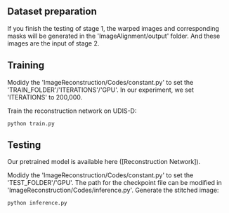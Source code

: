 ## Dataset preparation
If you finish the testing of stage 1, the warped images and corresponding masks will be generated in the 'ImageAlignment/output' folder. And these images are the input of stage 2.

## Training
Modidy the 'ImageReconstruction/Codes/constant.py' to set the 'TRAIN_FOLDER'/'ITERATIONS'/'GPU'. In our experiment, we set 'ITERATIONS' to 200,000.

Train the reconstruction network on UDIS-D:
```
python train.py
```

## Testing 
Our pretrained model is available here ([Reconstruction Network]).

Modidy the 'ImageReconstruction/Codes/constant.py' to set the 'TEST_FOLDER'/'GPU'. The path for the checkpoint file can be modified in 'ImageReconstruction/Codes/inference.py'.
Generate the stitched image:
```
python inference.py
```
